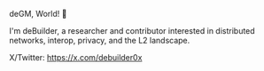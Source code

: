 deGM, World! 🦣

I'm deBuilder, a researcher and contributor interested in distributed networks, interop, privacy, and the L2 landscape.

X/Twitter: https://x.com/debuilder0x
